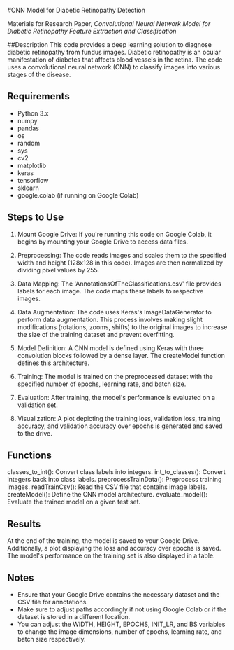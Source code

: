 #CNN Model for Diabetic Retinopathy Detection

Materials for Research Paper, *Convolutional Neural Network Model for Diabetic Retinopathy Feature Extraction and Classification*

##Description
This code provides a deep learning solution to diagnose diabetic retinopathy from fundus images. Diabetic retinopathy is an ocular manifestation of diabetes that affects blood vessels in the retina. The code uses a convolutional neural network (CNN) to classify images into various stages of the disease.

## Requirements
- Python 3.x
- numpy
- pandas
- os
- random
- sys
- cv2
- matplotlib
- keras
- tensorflow
- sklearn
- google.colab (if running on Google Colab)

## Steps to Use
1. Mount Google Drive: If you're running this code on Google Colab, it begins by mounting your Google Drive to access data files.

2. Preprocessing: The code reads images and scales them to the specified width and height (128x128 in this code). Images are then normalized by dividing pixel values by 255.

3. Data Mapping: The 'AnnotationsOfTheClassifications.csv' file provides labels for each image. The code maps these labels to respective images.

4. Data Augmentation: The code uses Keras's ImageDataGenerator to perform data augmentation. This process involves making slight modifications (rotations, zooms, shifts) to the original images to increase the size of the training dataset and prevent overfitting.

5. Model Definition: A CNN model is defined using Keras with three convolution blocks followed by a dense layer. The createModel function defines this architecture.

6. Training: The model is trained on the preprocessed dataset with the specified number of epochs, learning rate, and batch size.

7. Evaluation: After training, the model's performance is evaluated on a validation set.

8. Visualization: A plot depicting the training loss, validation loss, training accuracy, and validation accuracy over epochs is generated and saved to the drive.

## Functions
classes_to_int(): Convert class labels into integers.
int_to_classes(): Convert integers back into class labels.
preprocessTrainData(): Preprocess training images.
readTrainCsv(): Read the CSV file that contains image labels.
createModel(): Define the CNN model architecture.
evaluate_model(): Evaluate the trained model on a given test set.
## Results
At the end of the training, the model is saved to your Google Drive. Additionally, a plot displaying the loss and accuracy over epochs is saved. The model's performance on the training set is also displayed in a table.

## Notes
- Ensure that your Google Drive contains the necessary dataset and the CSV file for annotations.
- Make sure to adjust paths accordingly if not using Google Colab or if the dataset is stored in a different location.
- You can adjust the WIDTH, HEIGHT, EPOCHS, INIT_LR, and BS variables to change the image dimensions, number of epochs, learning rate, and batch size respectively.
